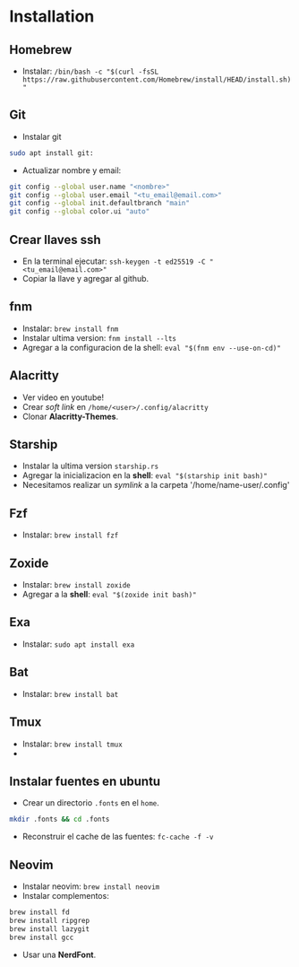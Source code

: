# Installation

## Homebrew

- Instalar: `/bin/bash -c "$(curl -fsSL https://raw.githubusercontent.com/Homebrew/install/HEAD/install.sh)"`

## Git

- Instalar git

```bash
sudo apt install git:
```

- Actualizar nombre y email:

```bash
git config --global user.name "<nombre>"
git config --global user.email "<tu_email@email.com>"
git config --global init.defaultbranch "main"
git config --global color.ui "auto"
```

## Crear llaves ssh

- En la terminal ejecutar: `ssh-keygen -t ed25519 -C "<tu_email@email.com>"`
- Copiar la llave y agregar al github.

## fnm

- Instalar: `brew install fnm`
- Instalar ultima version: `fnm install --lts`
- Agregar a la configuracion de la shell: `eval "$(fnm env --use-on-cd)"`

## Alacritty

- Ver video en youtube!
- Crear _soft link_ en `/home/<user>/.config/alacritty`
- Clonar **Alacritty-Themes**.

## Starship

- Instalar la ultima version `starship.rs`
- Agregar la inicializacion en la **shell**: `eval "$(starship init bash)"`
- Necesitamos realizar un _symlink_ a la carpeta '/home/name-user/.config' 

## Fzf

- Instalar: `brew install fzf`

## Zoxide

- Instalar: `brew install zoxide`
- Agregar a la **shell**: `eval "$(zoxide init bash)"`

## Exa

- Instalar: `sudo apt install exa`

## Bat

- Instalar: `brew install bat`

## Tmux

- Instalar: `brew install tmux`
- 

## Instalar fuentes en ubuntu

- Crear un directorio `.fonts` en el `home`.
```bash
mkdir .fonts && cd .fonts
```
- Reconstruir el cache de las fuentes: `fc-cache -f -v`

## Neovim

- Instalar neovim: `brew install neovim`
- Instalar complementos:
```bash
brew install fd
brew install ripgrep
brew install lazygit
brew install gcc
```
- Usar una **NerdFont**.
